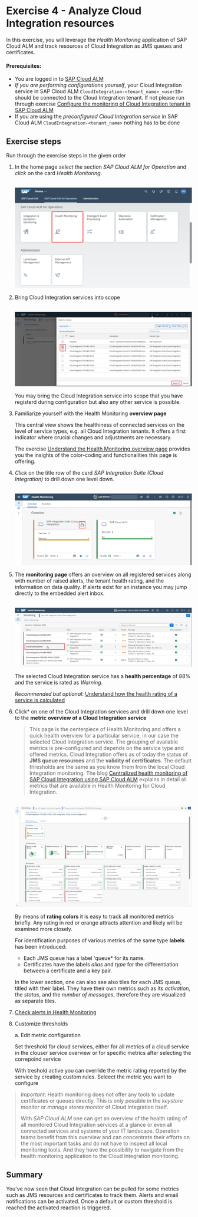 # Exercise 4 - Analyze Cloud Integration resources

In this exercise, you will leverage the *Health Monitoring* application of SAP Cloud ALM and track resources of Cloud Integration as JMS queues and certificates. 

#### Prerequisites:
- You are logged in to [SAP Cloud ALM](https://teched22-cloudalm-003.eu10.alm.cloud.sap/launchpad#Shell-home)
- *If you are performing configurations yourself*, your Cloud Integration service in SAP Cloud ALM `CloudIntegration-<tenant_name>_<userID>`  should be connected to the Cloud Integration tenant. If not please run through exercise [Configure the monitoring of Cloud Integration tenant in SAP Cloud ALM](../ex1/readme.md)
-  If you are using the *preconfigured Cloud Integration service* in SAP Cloud ALM `CloudIntegration-<tenant_name>` nothing has to be done

## Exercise steps

Run through the exercise steps in the given order

1.	In the home page *select* the section *SAP Cloud ALM for Operation* and *click* on the card *Health Monitoring*.

      <br>![](/exercises/ex4/images/CALMLandingHealthMon.png)

2. Bring Cloud Integration services into scope

    <br>![](/exercises/ex4/images/HMScoping.png)

    You may bring the Cloud Integration service into scope that you have registerd during configuration but also any other service is possible.

3. Familiarize yourself with the Health Monitoring **overview page** 

   This central view shows the healthiness of connected services on the level of service types, e.g. all Cloud Integration tenants. It offers a first indicator where crucial changes and adjustments are necessary.
   
   The exercise [Understand the Health Monitoring overview page](./ex41/) provides you the insights of the color-coding and functionalities this page is offering.
   
4. *Click* on the title row of the card *SAP Integration Suite (Cloud Integration)* to drill down one level down.

    <br>![](/exercises/ex4/images/HMDrillDownToType.png)

5.  The **monitoring page** offers an overview on all registered services along with number of raised alerts, the tenant health rating, and the information on data quality. If alerts exist for an instance you may jump directly to the embedded alert inbox.

    <br>![](/exercises/ex4/images/HMDrillDownToInstance.png)

    The selected Cloud Integration service has a **health percentage** of 88% and the service is rated as *Warning*.

    *Recommended but optional*: [Understand how the health rating of a service is calculated](./ex41/)

6. Click* on one of the Cloud Integration services and drill down one level to the **metric overview of a Cloud Integration service**

    >
    > This page is the centerpiece of Health Monitoring and offers a quick health overview for a particular service, in our case the selected Cloud Integration service. The grouping of available metrics is pre-configured and depends on the service type and offered metrics. Cloud Integration offers as of today the status of **JMS queue resources** and the **validity of certificates**. The default thresholds are the same as you know them from the local Cloud Integration monitoring. The blog [Centralized health monitoring of SAP Cloud Integration using SAP Cloud ALM](https://blogs.sap.com/2022/02/07/centralized-health-monitoring-of-sap-cloud-integration-using-sap-cloud-alm/) explains in detail all metrics that are available in Health Monitoring for Cloud Integration.
     >  

    <br>![](/exercises/ex4/images/HMMetricOverview.png)

    By means of **rating colors** it is easy to track all monitored metrics briefly. Any rating in red or orange attracts attention and likely will be examined more closely.

    For identification purposes of various metrics of the same type **labels** has been introduced: 

    - Each JMS queue has a label 'queue* for its name. 
    - Certificates have the labels *alias* and *type* for the differentiation between a certificate and a key pair.

    In the lower section, one can also see also tiles for each JMS queue, titled with their label. They have their own metrics such as its *activation*, the *status*, and the *number of messages*, therefore they are visualized as separate tiles.

6. [Check alerts in Health Monitoring](/exercises/ex4/ex44/)

7. Customize thresholds

   a. Edit metric configuration
   
   Set threshold for cloud services, either for all metrics of a cloud service in the clouser service overview or for specific metrics after selecting the correpoind service
   
   With treshold active you can override the metric rating reported by the service by creating custom rules. Seleect the metric you want to configure
   
>
> *Important*: Health monitoring does not offer any tools to update certificates or queues directly. This is only possible in the *keystore monitor* or *manage stores monitor* of Cloud Integration itself. 
>
> With *SAP Cloud ALM* one can get an overview of the health rating of all monitored Cloud Integration services at a glance or even all connected services and systems of your IT landscape. Operation teams benefit from this overview and can concentrate their efforts on the most important tasks and do not have to inspect all local monitoring tools. And they have the possibility to navigate from the health monitoring application to the Cloud Integration monitoring.
>
   
## Summary

You've now seen that Cloud Integration can be pulled for some metrics such as JMS resources and certificates to track them. Alerts and email notifications can be activated. Once a default or custom threshold is reached the activated reaction is triggered. 

